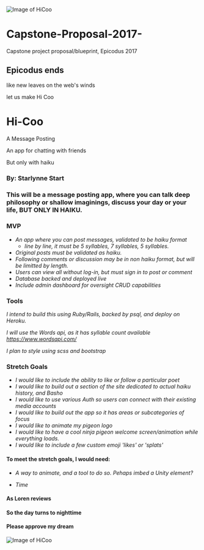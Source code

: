 ![Image of HiCoo](https://d30y9cdsu7xlg0.cloudfront.net/png/1112469-200.png)

# Capstone-Proposal-2017-
Capstone project proposal/blueprint, Epicodus 2017

## Epicodus ends

 like new leaves on the web's winds
 
 let us make Hi Coo

# Hi-Coo

 A Message Posting 

 An app for chatting with friends
 
 But only with haiku

### By: Starlynne Start

### This will be a message posting app, where you can talk deep philosophy or shallow imaginings, discuss your day or your life, BUT ONLY IN HAIKU. 

### MVP
* _An app where you can post messages, validated to be haiku format_
  * _line by line, it must be 5 syllables, 7 syllables, 5 syllables._
* _Original posts must be validated as haiku._ 
* _Following comments or discussion may be in non haiku format, but will be limitted by length._
* _Users can view all without log-in, but must sign in to post or comment_
* _Database backed and deployed live_
* _Include admin dashboard for oversight CRUD capabilities_ 


### Tools

_I intend to build this using Ruby/Rails, backed by psql, and deploy on Heroku._

_I will use the Words api, as it has syllable count available https://www.wordsapi.com/_

_I plan to style using scss and bootstrap_ 


### Stretch Goals

* _I would like to include the ability to like or follow a particular poet_
* _I would like to build out a section of the site dedicated to actual haiku history, and Basho_
* _I would like to use various Auth so users can connect with their existing media accounts_ 
* _I would like to build out the app so it has areas or subcategories of focus_
* _I would like to animate my pigeon logo_
* _I would like to have a cool ninja pigeon welcome screen/animation while everything loads._
* _I would like to include a few custom emoji 'likes' or 'splats'_


#### To meet the stretch goals, I would need:

* _A way to animate, and a tool to do so. Pehaps imbed a Unity element?_

* _Time_ 

#### As Loren reviews
#### So the day turns to nighttime
#### Please approve my dream

![Image of HiCoo](https://d30y9cdsu7xlg0.cloudfront.net/png/1112469-200.png)
